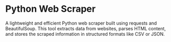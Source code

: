 # Python Web Scraper

A lightweight and efficient Python web scraper built using requests and BeautifulSoup. This tool extracts data from websites, parses HTML content, and stores the scraped information in structured formats like CSV or JSON.
